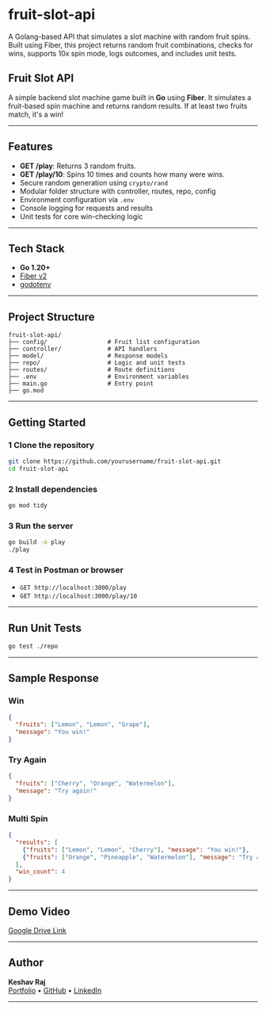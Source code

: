 # fruit-slot-api
A Golang-based API that simulates a slot machine with random fruit spins. Built using Fiber, this project returns random fruit combinations, checks for wins, supports 10x spin mode, logs outcomes, and includes unit tests.

## Fruit Slot API 

A simple backend slot machine game built in **Go** using **Fiber**. It simulates a fruit-based spin machine and returns random results. If at least two fruits match, it's a win!

---

##  Features
- **GET /play**: Returns 3 random fruits.
- **GET /play/10**: Spins 10 times and counts how many were wins.
- Secure random generation using `crypto/rand`
- Modular folder structure with controller, routes, repo, config
- Environment configuration via `.env`
- Console logging for requests and results
- Unit tests for core win-checking logic

---

##  Tech Stack
- **Go 1.20+**
- [Fiber v2](https://github.com/gofiber/fiber)
- [godotenv](https://github.com/joho/godotenv)

---

##  Project Structure
```
fruit-slot-api/
├── config/                 # Fruit list configuration
├── controller/             # API handlers
├── model/                  # Response models
├── repo/                   # Logic and unit tests
├── routes/                 # Route definitions
├── .env                    # Environment variables
├── main.go                 # Entry point
├── go.mod
```

---

##  Getting Started

### 1️ Clone the repository
```bash
git clone https://github.com/yourusername/fruit-slot-api.git
cd fruit-slot-api
```

### 2️ Install dependencies
```bash
go mod tidy
```

### 3️ Run the server
```bash
go build -o play
./play
```

### 4️ Test in Postman or browser
- `GET http://localhost:3000/play`
- `GET http://localhost:3000/play/10`

---

##  Run Unit Tests
```bash
go test ./repo
```

---

##  Sample Response
###  Win
```json
{
  "fruits": ["Lemon", "Lemon", "Grape"],
  "message": "You win!"
}
```

###  Try Again
```json
{
  "fruits": ["Cherry", "Orange", "Watermelon"],
  "message": "Try again!"
}
```

###  Multi Spin
```json
{
  "results": [
    {"fruits": ["Lemon", "Lemon", "Cherry"], "message": "You win!"},
    {"fruits": ["Orange", "Pineapple", "Watermelon"], "message": "Try again!"}
  ],
  "win_count": 4
}
```

---

##  Demo Video
 [Google Drive Link](https://drive.google.com/link)

---

##  Author
**Keshav Raj**  
[Portfolio](https://keshav-raj.web.app/) • [GitHub](https://github.com/mrperfect2003) • [LinkedIn](https://www.linkedin.com/in/keshavraj18)

---
